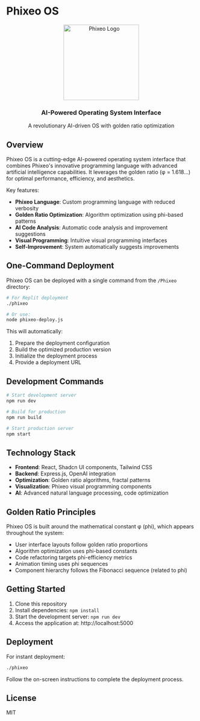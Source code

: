 # Phixeo OS

<div align="center">
  <img src="./client/public/icons/phixeo-logo.svg" alt="Phixeo Logo" width="200" />
  <h3>AI-Powered Operating System Interface</h3>
  <p>A revolutionary AI-driven OS with golden ratio optimization</p>
</div>

## Overview

Phixeo OS is a cutting-edge AI-powered operating system interface that combines Phixeo's innovative programming language with advanced artificial intelligence capabilities. It leverages the golden ratio (φ = 1.618...) for optimal performance, efficiency, and aesthetics.

Key features:
- **Phixeo Language**: Custom programming language with reduced verbosity
- **Golden Ratio Optimization**: Algorithm optimization using phi-based patterns
- **AI Code Analysis**: Automatic code analysis and improvement suggestions
- **Visual Programming**: Intuitive visual programming interfaces
- **Self-Improvement**: System automatically suggests improvements

## One-Command Deployment

Phixeo OS can be deployed with a single command from the `/Phixeo` directory:

```bash
# For Replit deployment
./phixeo

# Or use:
node phixeo-deploy.js
```

This will automatically:
1. Prepare the deployment configuration
2. Build the optimized production version
3. Initialize the deployment process
4. Provide a deployment URL

## Development Commands

```bash
# Start development server
npm run dev

# Build for production
npm run build

# Start production server
npm start
```

## Technology Stack

- **Frontend**: React, Shadcn UI components, Tailwind CSS
- **Backend**: Express.js, OpenAI integration
- **Optimization**: Golden ratio algorithms, fractal patterns
- **Visualization**: Phixeo visual programming components
- **AI**: Advanced natural language processing, code optimization

## Golden Ratio Principles

Phixeo OS is built around the mathematical constant φ (phi), which appears throughout the system:

- User interface layouts follow golden ratio proportions
- Algorithm optimization uses phi-based constants
- Code refactoring targets phi-efficiency metrics
- Animation timing uses phi sequences
- Component hierarchy follows the Fibonacci sequence (related to phi)

## Getting Started

1. Clone this repository
2. Install dependencies: `npm install`
3. Start the development server: `npm run dev`
4. Access the application at: http://localhost:5000

## Deployment

For instant deployment:

```bash
./phixeo
```

Follow the on-screen instructions to complete the deployment process.

## License

MIT